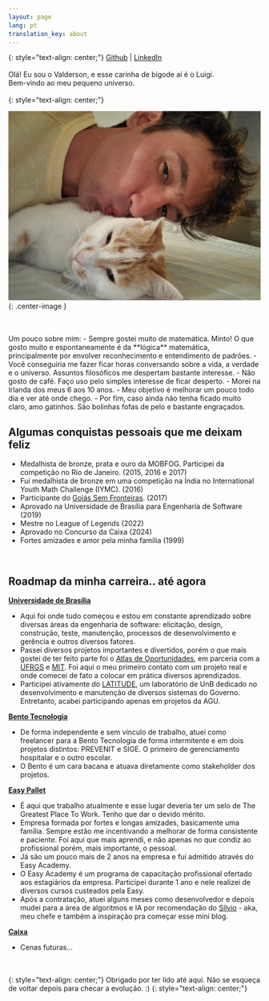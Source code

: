 ```yaml
---
layout: page
lang: pt
translation_key: about
---
```


{: style="text-align: center;"}
[Github](https://github.com/valdersonjr) |
[LinkedIn](https://www.linkedin.com/in/valdersonjr/)
<br>
<br>
Olá! Eu sou o Valderson, e esse carinha de bigode aí é o Luigi. 
<br>
Bem-vindo ao meu pequeno universo.
<br>
<br>
{: style="text-align: center;"}

![valdersonjr](/assets/valdersonjr.jpeg){: .center-image }



<br>
<br>
Um pouco sobre mim:
  - Sempre gostei muito de matemática. Minto! O que gosto muito e espontaneamente é da **lógica** matemática, principalmente por envolver reconhecimento e entendimento de padrões.
  - Você conseguiria me fazer ficar horas conversando sobre a vida, a verdade e o universo. Assuntos filosóficos me despertam bastante interesse.
  - Não gosto de café. Faço uso pelo simples interesse de ficar desperto.
  - Morei na Irlanda dos meus 6 aos 10 anos.
  - Meu objetivo é melhorar um pouco todo dia e ver até onde chego.
  - Por fim, caso ainda não tenha ficado muito claro, amo gatinhos. São bolinhas fofas de pelo e bastante engraçados.
<br>

## Algumas conquistas pessoais que me deixam feliz
- Medalhista de bronze, prata e ouro da MOBFOG. Participei da competição no Rio de Janeiro. (2015, 2016 e 2017)
- Fui medalhista de bronze em uma competição na Índia no International Youth Math Challenge (IYMC). (2016)
- Participante do [Goiás Sem Fronteiras](https://goias.gov.br/institucional/goias-sem-fronteira/). (2017)
- Aprovado na Universidade de Brasília para Engenharia de Software (2019)
- Mestre no League of Legends (2022)
- Aprovado no Concurso da Caixa (2024)
- Fortes amizades e amor pela minha família (1999)

<br>

## Roadmap da minha carreira.. até agora

**[Universidade de Brasília](https://www.unb.br/)**
  - Aqui foi onde tudo começou e estou em constante aprendizado sobre diversas áreas da engenharia de software: elicitação, design, construção, teste, manutenção, processos de desenvolvimento e gerência e outros diversos fatores.
  - Passei diversos projetos importantes e divertidos, porém o que mais gostei de ter feito parte foi o [Atlas de Oportunidades](https://atlas-oportunidades.nuvem.ufrgs.br/), em parceria com a [UFRGS](https://www.ufrgs.br/site/) e [MIT](https://web.mit.edu/). Foi aqui o meu primeiro contato com um projeto real e onde comecei de fato a colocar em prática diversos aprendizados.
  - Participei ativamente do [LATITUDE](https://www.latitude.unb.br/), um laboratório de UnB dedicado no desenvolvimento e manutenção de diversos sistemas do Governo. Entretanto, acabei participando apenas em projetos da AGU.

**[Bento Tecnologia](https://www.linkedin.com/company/bento-tecnologia/)**
  - De forma independente e sem vínculo de trabalho, atuei como freelancer para a Bento Tecnologia de forma intermitente e em dois projetos distintos: PREVENIT e SIGE. O primeiro de gerenciamento hospitalar e o outro escolar.
  - O Bento é um cara bacana e atuava diretamente como stakeholder dos projetos.

**[Easy Pallet](https://easypallet.com.br/)**
  - É aqui que trabalho atualmente e esse lugar deveria ter um selo de The Greatest Place To Work. Tenho que dar o devido mérito.
  - Empresa formada por fortes e longas amizades, basicamente uma família. Sempre estão me incentivando a melhorar de forma consistente e paciente. Foi aqui que mais aprendi, e não apenas no que condiz ao profissional porém, mais importante, o pessoal.
  - Já são um pouco mais de 2 anos na empresa e fui admitido através do Easy Academy.
  - O Easy Academy é um programa de capacitação profissional ofertado aos estagiários da empresa. Participei durante 1 ano e nele realizei de diversos cursos custeados pela Easy.
  - Após a contratação, atuei alguns meses como desenvolvedor e depois mudei para a área de algoritmos e IA por recomendação do [Sílvio](https://github.com/mastersilvio) - aka, meu chefe e também a inspiração pra começar esse mini blog. 


**[Caixa](http://caixa.gov.br/)**
- Cenas futuras...

<br><br>
{: style="text-align: center;"}
Obrigado por ter lido até aqui. Não se esqueça de voltar depois para checar a evolução. :)
{: style="text-align: center;"}